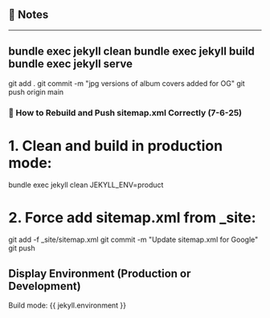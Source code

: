 ## 📌 Notes

---
bundle exec jekyll clean
bundle exec jekyll build
bundle exec jekyll serve
---
git add .
git commit -m "jpg versions of album covers added for OG"
git push origin main


### 📌 How to Rebuild and Push sitemap.xml Correctly (7-6-25)
# 1. Clean and build in production mode:
bundle exec jekyll clean
JEKYLL_ENV=product
# 2. Force add sitemap.xml from _site:
git add -f _site/sitemap.xml
git commit -m "Update sitemap.xml for Google"
git push


## Display Environment (Production or Development)
  <p>Build mode: {{ jekyll.environment }}</p>

